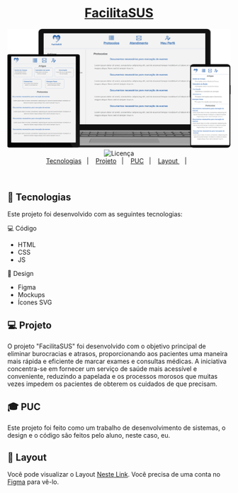 <h1 align="center">
  <a href="https://devduque.github.io/FacilitaSUS/src/LoginPage.html" target="_blank"> FacilitaSUS </a>
</h1>
  
<p align="center">
  <img src="./public/images/HomePageResponsive.png" alt="Imagem da página de formulário" />
  <img alt="Licença" src="https://img.shields.io/static/v1?label=licença&message=MIT&color=49AA26&labelColor=000000">
  
  <br>
  <a href="#-tecnologias">Tecnologias</a>&nbsp;&nbsp;&nbsp;|&nbsp;&nbsp;&nbsp;
  <a href="#-projeto">Projeto</a>&nbsp;&nbsp;&nbsp;|&nbsp;&nbsp;&nbsp;
  <a href="#-puc">PUC</a>&nbsp;&nbsp;&nbsp;|&nbsp;&nbsp;&nbsp;
  <a href="#-layout"> Layout </a>&nbsp;&nbsp;&nbsp;|&nbsp;&nbsp;&nbsp;
  
</p>

<br>

## 🚀 Tecnologias
Este projeto foi desenvolvido com as seguintes tecnologias:

💻 Código
- HTML
- CSS
- JS

🎨 Design
- Figma
- Mockups
- Ícones SVG

## 💻 Projeto
O projeto "FacilitaSUS" foi desenvolvido com o objetivo principal de eliminar burocracias e atrasos, proporcionando aos pacientes uma maneira mais rápida e eficiente de marcar exames e consultas médicas. A iniciativa concentra-se em fornecer um serviço de saúde mais acessível e conveniente, reduzindo a papelada e os processos morosos que muitas vezes impedem os pacientes de obterem os cuidados de que precisam.

## 🎓 PUC
Este projeto foi feito como um trabalho de desenvolvimento de sistemas, o design e o código são feitos pelo aluno, neste caso, eu.

## 🎨 Layout
Você pode visualizar o Layout [Neste Link](https://www.figma.com/file/qVLRaus8FdALBh34dFuDs3/Sus?type=design&node-id=0%3A1&mode=design&t=oe1XnUmfo3n7xGqp-1). Você precisa de uma conta no [Figma](http://figma.com/) para vê-lo.
